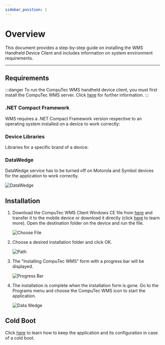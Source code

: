 ```yaml
---
sidebar_position: 1
---
```


# Overview

This document provides a step-by-step guide on installing the WMS Handheld Device Client and includes information on system environment requirements.

---

## Requirements

:::danger
    To run the CompuTec WMS handheld device client, you must first install the CompuTec WMS server. Click [here](../wms-server/overview.md) for further information.
:::

### .NET Compact Framework

WMS requires a .NET Compact Framework version respective to an operating system installed on a device to work correctly:

### Device Libraries

Libraries for a specific brand of a device:

### DataWedge

DataWedge service has to be turned off on Motorola and Symbol devices for the application to work correctly.

![DataWedge](./media/data-wedge.webp)

## Installation

1. Download the CompuTec WMS Client Windows CE file from [here](../../../releases/download.md) and transfer it to the mobile device or download it directly (click [here](../computec-wms-client-download.md) to learn more). Open the destination folder on the device and run the file.

    ![Choose File](./media/choose-file.webp)
2. Choose a desired installation folder and click OK.

    ![Path](./media/path.webp)
3. The "Installing CompuTec WMS" form with a progress bar will be displayed.

    ![Progress Bar](./media/progress-bar.webp)
4. The installation is complete when the installation form is gone. Go to the Programs menu and choose the CompuTec WMS icon to start the application.

    ![Data Wedge](./media/data-wedge-wms.webp)

## Cold Boot

Click [here](./cold-boot.md) to learn how to keep the application and its configuration in case of a cold boot.
